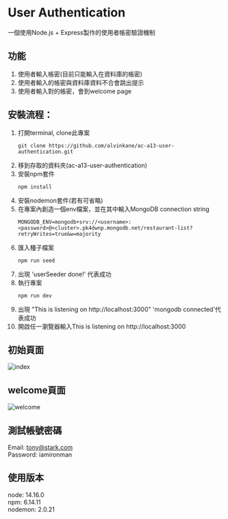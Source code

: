 # User Authentication
一個使用Node.js + Express製作的使用者帳密驗證機制

## 功能
1. 使用者輸入帳密(目前只能輸入在資料庫的帳密)
2. 使用者輸入的帳密與資料庫資料不合會跳出提示
3. 使用者輸入對的帳密，會到welcome page


## 安裝流程：
1. 打開terminal, clone此專案
    ```
    git clone https://github.com/alvinkane/ac-a13-user-authentication.git
    ```
2. 移到存取的資料夾(ac-a13-user-authentication)
3. 安裝npm套件
    ```
    npm install
    ```
4. 安裝nodemon套件(若有可省略)
5. 在專案內創造一個env檔案，並在其中輸入MongoDB connection string
    ```
    MONGODB_ENV=mongodb+srv://<username>:<password>@<cluster>.pk4dwnp.mongodb.net/restaurant-list?retryWrites=true&w=majority
    ```
6. 匯入種子檔案
   ```
   npm run seed
   ```
7. 出現 'userSeeder done!' 代表成功
8. 執行專案
    ```
    npm run dev
    ```
9. 出現 "This is listening on http://localhost:3000" 'mongodb connected'代表成功
10. 開啟任一瀏覽器輸入This is listening on http://localhost:3000

## 初始頁面

![index](https://user-images.githubusercontent.com/118908615/229295547-ed3d9f8c-d44e-457e-8b1a-711ace0351ca.png)
## welcome頁面

![welcome](https://user-images.githubusercontent.com/118908615/229295550-9843f8bf-d376-4221-8fae-cabfd508cb29.png)

## 測試帳號密碼
Email: tony@stark.com  
Password: iamironman


## 使用版本
node: 14.16.0  
npm: 6.14.11  
nodemon: 2.0.21
